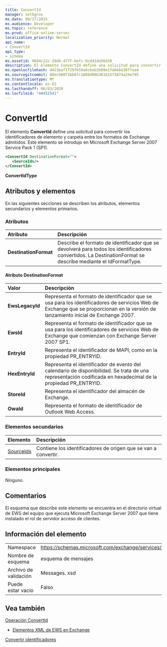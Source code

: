 ```yaml
---
title: ConvertId
manager: sethgros
ms.date: 09/17/2015
ms.audience: Developer
ms.topic: reference
ms.prod: office-online-server
localization_priority: Normal
api_name:
- ConvertId
api_type:
- schema
ms.assetid: 9684c22c-29d4-4f7f-befc-8cd41da56d38
description: El elemento ConvertId define una solicitud para convertir los identificadores de elemento y carpeta entre los formatos de Exchange admitidos. Este elemento se introdujo en Microsoft Exchange Server 2007 Service Pack 1 (SP1).
ms.openlocfilehash: d421baf1f29fb59a8c6eb2b09e1fa0e8a38ffaa4
ms.sourcegitcommit: 88ec988f2bb67c1866d06b361615f3674a24e795
ms.translationtype: MT
ms.contentlocale: es-ES
ms.lasthandoff: 06/03/2020
ms.locfileid: "44452541"
---
```

# <a name="convertid"></a>ConvertId

El elemento **ConvertId** define una solicitud para convertir los identificadores de elemento y carpeta entre los formatos de Exchange admitidos. Este elemento se introdujo en Microsoft Exchange Server 2007 Service Pack 1 (SP1). 
  
```xml
<ConvertId DestinationFormat="">
   <SourceIds/>
</ConvertId>
```

 **ConvertIdType**
## <a name="attributes-and-elements"></a>Atributos y elementos

En las siguientes secciones se describen los atributos, elementos secundarios y elementos primarios.
  
### <a name="attributes"></a>Atributos

|**Atributo**|**Descripción**|
|:-----|:-----|
|**DestinationFormat** <br/> |Describe el formato de identificador que se devolverá para todos los identificadores convertidos. La DestinationFormat se describe mediante el IdFormatType.  <br/> |
   
#### <a name="destinationformat-attribute"></a>Atributo DestinationFormat

|**Valor**|**Descripción**|
|:-----|:-----|
|**EwsLegacyId** <br/> |Representa el formato de identificador que se usa para los identificadores de servicios Web de Exchange que se proporcionan en la versión de lanzamiento inicial de Exchange 2007.  <br/> |
|**EwsId** <br/> |Representa el formato de identificador que se usa para los identificadores de servicios Web de Exchange que comienzan con Exchange Server 2007 SP1.  <br/> |
|**EntryId** <br/> |Representa el identificador de MAPI, como en la propiedad PR_ENTRYID.  <br/> |
|**HexEntryId** <br/> |Representa el identificador de evento del calendario de disponibilidad. Se trata de una representación codificada en hexadecimal de la propiedad PR_ENTRYID.  <br/> |
|**StoreId** <br/> |Representa el identificador del almacén de Exchange.  <br/> |
|**OwaId** <br/> |Representa el formato de identificador de Outlook Web Access.  <br/> |
   
### <a name="child-elements"></a>Elementos secundarios

|**Elemento**|**Descripción**|
|:-----|:-----|
|[SourceIds](sourceids.md) <br/> |Contiene los identificadores de origen que se van a convertir.  <br/> |
   
### <a name="parent-elements"></a>Elementos principales

Ninguno.
  
## <a name="remarks"></a>Comentarios

El esquema que describe este elemento se encuentra en el directorio virtual de EWS del equipo que ejecuta Microsoft Exchange Server 2007 que tiene instalado el rol de servidor acceso de clientes.
  
## <a name="element-information"></a>Información del elemento

|||
|:-----|:-----|
|Namespace  <br/> |https://schemas.microsoft.com/exchange/services/2006/messages  <br/> |
|Nombre de esquema  <br/> |esquema de mensajes  <br/> |
|Archivo de validación  <br/> |Messages. xsd  <br/> |
|Puede estar vacío  <br/> |Falso  <br/> |
   
## <a name="see-also"></a>Vea también



[Operación ConvertId](convertid-operation.md)


- [Elementos XML de EWS en Exchange](ews-xml-elements-in-exchange.md)


[Convertir identificadores](https://msdn.microsoft.com/library/a5391746-b6ef-4f48-8fc8-8255258651aa%28Office.15%29.aspx)

